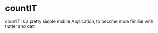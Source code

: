 # countIT
countIT is a pretty simple mobile Application, to become more fimiliar with flutter and dart 

